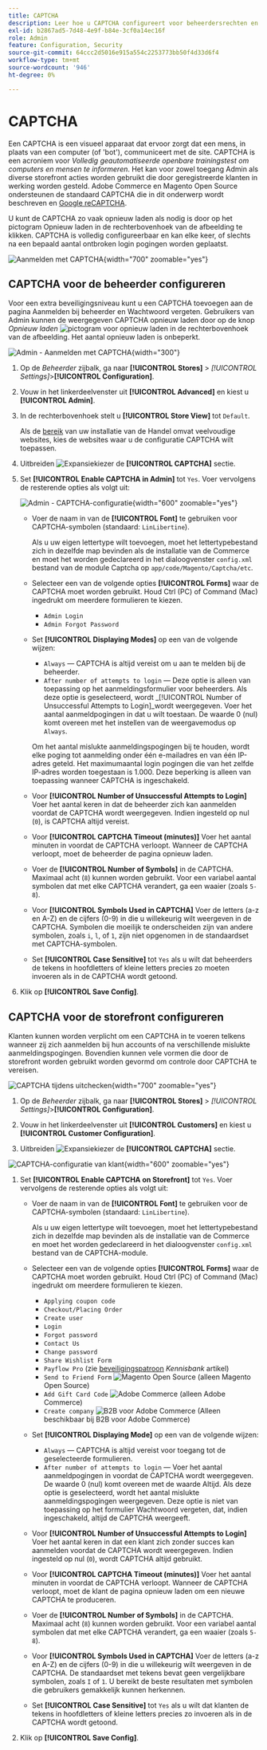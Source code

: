 ```yaml
---
title: CAPTCHA
description: Leer hoe u CAPTCHA configureert voor beheerdersrechten en verschillende storefront-acties die door geregistreerde klanten worden geïnitieerd.
exl-id: b2867ad5-7d48-4e9f-b84e-3cf0a14ec16f
role: Admin
feature: Configuration, Security
source-git-commit: 64ccc2d5016e915a554c2253773bb50f4d33d6f4
workflow-type: tm+mt
source-wordcount: '946'
ht-degree: 0%

---
```


# CAPTCHA

Een CAPTCHA is een visueel apparaat dat ervoor zorgt dat een mens, in plaats van een computer (of &#39;bot&#39;), communiceert met de site. CAPTCHA is een acroniem voor _Volledig geautomatiseerde openbare trainingstest om computers en mensen te informeren_. Het kan voor zowel toegang Admin als diverse storefront acties worden gebruikt die door geregistreerde klanten in werking worden gesteld. Adobe Commerce en Magento Open Source ondersteunen de standaard CAPTCHA die in dit onderwerp wordt beschreven en [Google reCAPTCHA](security-google-recaptcha.md).

U kunt de CAPTCHA zo vaak opnieuw laden als nodig is door op het pictogram Opnieuw laden in de rechterbovenhoek van de afbeelding te klikken. CAPTCHA is volledig configureerbaar en kan elke keer, of slechts na een bepaald aantal ontbroken login pogingen worden geplaatst.

![Aanmelden met CAPTCHA](./assets/customer-account-login-captcha.png){width="700" zoomable="yes"}

## CAPTCHA voor de beheerder configureren

Voor een extra beveiligingsniveau kunt u een CAPTCHA toevoegen aan de pagina Aanmelden bij beheerder en Wachtwoord vergeten. Gebruikers van Admin kunnen de weergegeven CAPTCHA opnieuw laden door op de knop _Opnieuw laden_ ![pictogram voor opnieuw laden](./assets/CAPTCHA-icon-reload.png) in de rechterbovenhoek van de afbeelding. Het aantal opnieuw laden is onbeperkt.

![Admin - Aanmelden met CAPTCHA](./assets/security-captcha-admin.png){width="300"}

1. Op de _Beheerder_ zijbalk, ga naar **[!UICONTROL Stores]** > _[!UICONTROL Settings]_>**[!UICONTROL Configuration]**.

1. Vouw in het linkerdeelvenster uit **[!UICONTROL Advanced]** en kiest u **[!UICONTROL Admin]**.

1. In de rechterbovenhoek stelt u **[!UICONTROL Store View]** tot `Default`.

   Als de [bereik](../getting-started/websites-stores-views.md#scope-settings) van uw installatie van de Handel omvat veelvoudige websites, kies de websites waar u de configuratie CAPTCHA wilt toepassen.

1. Uitbreiden ![Expansiekiezer](../assets/icon-display-expand.png) de **[!UICONTROL CAPTCHA]** sectie.

1. Set **[!UICONTROL Enable CAPTCHA in Admin]** tot `Yes`. Voer vervolgens de resterende opties als volgt uit:

   ![Admin - CAPTCHA-configuratie](../configuration-reference/advanced/assets/admin-captcha.png){width="600" zoomable="yes"}

   - Voer de naam in van de **[!UICONTROL Font]** te gebruiken voor CAPTCHA-symbolen (standaard: `LinLibertine`).

     Als u uw eigen lettertype wilt toevoegen, moet het lettertypebestand zich in dezelfde map bevinden als de installatie van de Commerce en moet het worden gedeclareerd in het dialoogvenster `config.xml` bestand van de module Captcha op `app/code/Magento/Captcha/etc`.

   - Selecteer een van de volgende opties **[!UICONTROL Forms]** waar de CAPTCHA moet worden gebruikt. Houd Ctrl (PC) of Command (Mac) ingedrukt om meerdere formulieren te kiezen.

      - `Admin Login`
      - `Admin Forgot Password`

   - Set **[!UICONTROL Displaying Modes]** op een van de volgende wijzen:

      - `Always` — CAPTCHA is altijd vereist om u aan te melden bij de beheerder.
      - `After number of attempts to login` — Deze optie is alleen van toepassing op het aanmeldingsformulier voor beheerders. Als deze optie is geselecteerd, wordt _[!UICONTROL Number of Unsuccessful Attempts to Login]_wordt weergegeven. Voer het aantal aanmeldpogingen in dat u wilt toestaan. De waarde 0 (nul) komt overeen met het instellen van de weergavemodus op `Always`.

     Om het aantal mislukte aanmeldingspogingen bij te houden, wordt elke poging tot aanmelding onder één e-mailadres en van één IP-adres geteld. Het maximumaantal login pogingen die van het zelfde IP-adres worden toegestaan is 1.000. Deze beperking is alleen van toepassing wanneer CAPTCHA is ingeschakeld.

   - Voor **[!UICONTROL Number of Unsuccessful Attempts to Login]** Voer het aantal keren in dat de beheerder zich kan aanmelden voordat de CAPTCHA wordt weergegeven. Indien ingesteld op nul (`0`), is CAPTCHA altijd vereist.

   - Voor **[!UICONTROL CAPTCHA Timeout (minutes)]** Voer het aantal minuten in voordat de CAPTCHA verloopt. Wanneer de CAPTCHA verloopt, moet de beheerder de pagina opnieuw laden.

   - Voer de **[!UICONTROL Number of Symbols]** in de CAPTCHA. Maximaal acht (`8`) kunnen worden gebruikt. Voor een variabel aantal symbolen dat met elke CAPTCHA verandert, ga een waaier (zoals `5-8`).

   - Voor **[!UICONTROL Symbols Used in CAPTCHA]** Voer de letters (a-z en A-Z) en de cijfers (0-9) in die u willekeurig wilt weergeven in de CAPTCHA. Symbolen die moeilijk te onderscheiden zijn van andere symbolen, zoals `i`, `l`, of `1`, zijn niet opgenomen in de standaardset met CAPTCHA-symbolen.

   - Set **[!UICONTROL Case Sensitive]** tot `Yes` als u wilt dat beheerders de tekens in hoofdletters of kleine letters precies zo moeten invoeren als in de CAPTCHA wordt getoond.

1. Klik op **[!UICONTROL Save Config]**.

## CAPTCHA voor de storefront configureren

Klanten kunnen worden verplicht om een CAPTCHA in te voeren telkens wanneer zij zich aanmelden bij hun accounts of na verschillende mislukte aanmeldingspogingen. Bovendien kunnen vele vormen die door de storefront worden gebruikt worden gevormd om controle door CAPTCHA te vereisen.

![CAPTCHA tijdens uitchecken](./assets/storefront-checkout-payment-captcha.png){width="700" zoomable="yes"}

1. Op de _Beheerder_ zijbalk, ga naar **[!UICONTROL Stores]** > _[!UICONTROL Settings]_>**[!UICONTROL Configuration]**.

1. Vouw in het linkerdeelvenster uit **[!UICONTROL Customers]** en kiest u **[!UICONTROL Customer Configuration]**.

1. Uitbreiden ![Expansiekiezer](../assets/icon-display-expand.png) de **[!UICONTROL CAPTCHA]** sectie.

![CAPTCHA-configuratie van klant](../configuration-reference/customers/assets/customer-configuration-captcha.png){width="600" zoomable="yes"}

1. Set **[!UICONTROL Enable CAPTCHA on Storefront]** tot `Yes`. Voer vervolgens de resterende opties als volgt uit:

   - Voer de naam in van de **[!UICONTROL Font]** te gebruiken voor de CAPTCHA-symbolen (standaard: `LinLibertine`).

     Als u uw eigen lettertype wilt toevoegen, moet het lettertypebestand zich in dezelfde map bevinden als de installatie van de Commerce en moet het worden gedeclareerd in het dialoogvenster `config.xml` bestand van de CAPTCHA-module.

   - Selecteer een van de volgende opties **[!UICONTROL Forms]** waar de CAPTCHA moet worden gebruikt. Houd Ctrl (PC) of Command (Mac) ingedrukt om meerdere formulieren te kiezen.

      - `Applying coupon code`
      - `Checkout/Placing Order`
      - `Create user`
      - `Login`
      - `Forgot password`
      - `Contact Us`
      - `Change password`
      - `Share Wishlist Form`
      - `Payflow Pro` (zie [beveiligingspatroon](https://experienceleague.adobe.com/docs/commerce-knowledge-base/kb/troubleshooting/payments/paypal-payflow-pro-active-carding-activity.html) _Kennisbank_ artikel)
      - `Send to Friend Form` ![Magento Open Source](../assets/open-source.svg) (alleen Magento Open Source)
      - `Add Gift Card Code` ![Adobe Commerce](../assets/adobe-logo.svg) (alleen Adobe Commerce)
      - `Create company` ![B2B voor Adobe Commerce](../assets/b2b.svg) (Alleen beschikbaar bij B2B voor Adobe Commerce)

   - Set **[!UICONTROL Displaying Mode]** op een van de volgende wijzen:

      - `Always` — CAPTCHA is altijd vereist voor toegang tot de geselecteerde formulieren.
      - `After number of attempts to login` — Voer het aantal aanmeldpogingen in voordat de CAPTCHA wordt weergegeven. De waarde 0 (nul) komt overeen met de waarde Altijd. Als deze optie is geselecteerd, wordt het aantal mislukte aanmeldingspogingen weergegeven. Deze optie is niet van toepassing op het formulier Wachtwoord vergeten, dat, indien ingeschakeld, altijd de CAPTCHA weergeeft.

   - Voor **[!UICONTROL Number of Unsuccessful Attempts to Login]** Voer het aantal keren in dat een klant zich zonder succes kan aanmelden voordat de CAPTCHA wordt weergegeven. Indien ingesteld op nul (`0`), wordt CAPTCHA altijd gebruikt.

   - Voor **[!UICONTROL CAPTCHA Timeout (minutes)]** Voer het aantal minuten in voordat de CAPTCHA verloopt. Wanneer de CAPTCHA verloopt, moet de klant de pagina opnieuw laden om een nieuwe CAPTCHA te produceren.

   - Voer de **[!UICONTROL Number of Symbols]** in de CAPTCHA. Maximaal acht (`8`) kunnen worden gebruikt. Voor een variabel aantal symbolen dat met elke CAPTCHA verandert, ga een waaier (zoals `5-8`).

   - Voor **[!UICONTROL Symbols Used in CAPTCHA]** Voer de letters (a-z en A-Z) en de cijfers (0-9) in die u willekeurig wilt weergeven in de CAPTCHA. De standaardset met tekens bevat geen vergelijkbare symbolen, zoals `I` of `1`. U bereikt de beste resultaten met symbolen die gebruikers gemakkelijk kunnen herkennen.

   - Set **[!UICONTROL Case Sensitive]** tot `Yes` als u wilt dat klanten de tekens in hoofdletters of kleine letters precies zo invoeren als in de CAPTCHA wordt getoond.

1. Klik op **[!UICONTROL Save Config]**.
